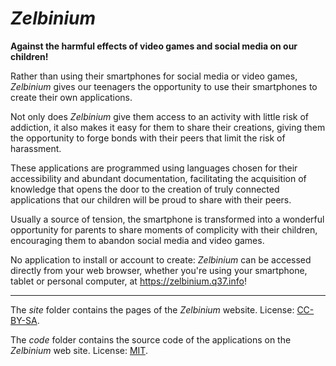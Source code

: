 # *Zelbinium*

**Against the harmful effects of video games and social media on our children!**

Rather than using their smartphones for social media or video games, *Zelbinium* gives our teenagers the opportunity to use their smartphones to create their own applications.

Not only does *Zelbinium* give them access to an activity with little risk of addiction, it also makes it easy for them to share their creations, giving them the opportunity to forge bonds with their peers that limit the risk of harassment.

These applications are programmed using languages chosen for their accessibility and abundant documentation, facilitating the acquisition of knowledge that opens the door to the creation of truly connected applications that our children will be proud to share with their peers.

Usually a source of tension, the smartphone is transformed into a wonderful opportunity for parents to share moments of complicity with their children, encouraging them to abandon social media and video games.

No application to install or account to create: *Zelbinium* can be accessed directly from your web browser, whether you're using your smartphone, tablet or personal computer, at <https://zelbinium.q37.info>!

---

The *site* folder contains the pages of the *Zelbinium* website. License: [CC-BY-SA](https://creativecommons.org/licenses/by-sa/4.0/).

The *code* folder contains the source code of the applications on the *Zelbinium* web site. License: [MIT](https://opensource.org/license/mit).


